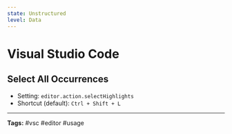 ```yaml
---
state: Unstructured
level: Data
---
```

# Visual Studio Code
## Select All Occurrences
- Setting: `editor.action.selectHighlights`
- Shortcut (default): `Ctrl + Shift + L`

___
**Tags:** #vsc #editor #usage
